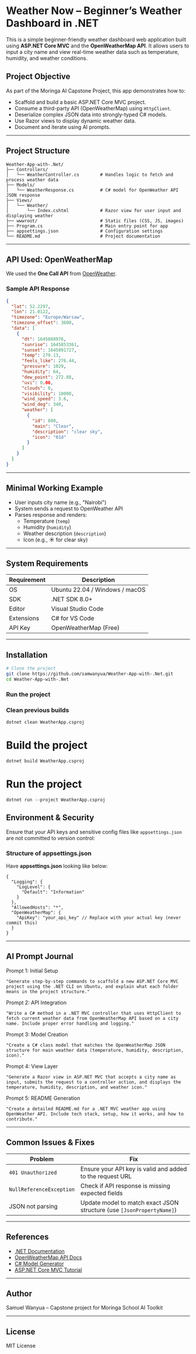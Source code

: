 #  Weather Now – Beginner’s Weather Dashboard in .NET

This is a simple beginner-friendly weather dashboard web application built using **ASP.NET Core MVC** and the **OpenWeatherMap API**. It allows users to input a city name and view real-time weather data such as temperature, humidity, and weather conditions.

##  Project Objective

As part of the Moringa AI Capstone Project, this app demonstrates how to:
- Scaffold and build a basic ASP.NET Core MVC project.
- Consume a third-party API (OpenWeatherMap) using `HttpClient`.
- Deserialize complex JSON data into strongly-typed C# models.
- Use Razor views to display dynamic weather data.
- Document and iterate using AI prompts.

---

##  Project Structure

```
Weather-App-with-.Net/
├── Controllers/
│   └── WeatherController.cs        # Handles logic to fetch and process weather data
├── Models/
│   └── WeatherResponse.cs          # C# model for OpenWeather API JSON response
├── Views/
│   └── Weather/
│       └── Index.cshtml            # Razor view for user input and displaying weather
├── wwwroot/                        # Static files (CSS, JS, images)
├── Program.cs                      # Main entry point for app
├── appsettings.json                # Configuration settings
└── README.md                       # Project documentation
```

---

##  API Used: OpenWeatherMap

We used the **One Call API** from [OpenWeather](https://openweathermap.org/api/one-call-api).

###  Sample API Response

```json
{
  "lat": 52.2297,
  "lon": 21.0122,
  "timezone": "Europe/Warsaw",
  "timezone_offset": 3600,
  "data": [
    {
      "dt": 1645888976,
      "sunrise": 1645853361,
      "sunset": 1645891727,
      "temp": 279.13,
      "feels_like": 276.44,
      "pressure": 1029,
      "humidity": 64,
      "dew_point": 272.88,
      "uvi": 0.06,
      "clouds": 0,
      "visibility": 10000,
      "wind_speed": 3.6,
      "wind_deg": 340,
      "weather": [
        {
          "id": 800,
          "main": "Clear",
          "description": "clear sky",
          "icon": "01d"
        }
      ]
    }
  ]
}
```

---

##  Minimal Working Example

- User inputs city name (e.g., "Nairobi")
- System sends a request to OpenWeather API
- Parses response and renders:
  - Temperature (`temp`)
  - Humidity (`humidity`)
  - Weather description (`description`)
  - Icon (e.g., ☀️ for clear sky)

---

##  System Requirements

| Requirement      | Description                    |
|------------------|--------------------------------|
| OS               | Ubuntu 22.04 / Windows / macOS |
| SDK              | .NET SDK 8.0+                  |
| Editor           | Visual Studio Code             |
| Extensions       | C# for VS Code                 |
| API Key          | OpenWeatherMap (Free)          |

---

##  Installation

```bash
# Clone the project
git clone https://github.com/samwanyua/Weather-App-with-.Net.git
cd Weather-App-with-.Net
```

### Run the project

### Clean previous builds
```
dotnet clean WeatherApp.csproj
```

# Build the project
```
dotnet build WeatherApp.csproj
```

# Run the project
```
dotnet run --project WeatherApp.csproj
```

##  Environment & Security

Ensure that your API keys and sensitive config files like `appsettings.json` are not committed to version control:



### Structure of appsettings.json 
Have **appsettings.json** looking like below:

```
{
  "Logging": {
    "LogLevel": {
      "Default": "Information"
    }
  },
  "AllowedHosts": "*",
  "OpenWeatherMap": {
    "ApiKey": "your_api_key" // Replace with your actual key (never commit this)
  }
}
```

---

##  AI Prompt Journal

Prompt 1: Initial Setup
```
"Generate step-by-step commands to scaffold a new ASP.NET Core MVC project using the .NET CLI on Ubuntu, and explain what each folder means in the project structure."
```

Prompt 2: API Integration

```
"Write a C# method in a .NET MVC controller that uses HttpClient to fetch current weather data from OpenWeatherMap API based on a city name. Include proper error handling and logging."
```

Prompt 3: Model Creation
```
"Create a C# class model that matches the OpenWeatherMap JSON structure for main weather data (temperature, humidity, description, icon)."
```
Prompt 4: View Layer
```
"Generate a Razor view in ASP.NET MVC that accepts a city name as input, submits the request to a controller action, and displays the temperature, humidity, description, and weather icon."
```

Prompt 5: README Generation
```
"Create a detailed README.md for a .NET MVC weather app using OpenWeather API. Include tech stack, setup, how it works, and how to contribute."
```

---

##  Common Issues & Fixes

| Problem | Fix |
|--------|-----|
| `401 Unauthorized` | Ensure your API key is valid and added to the request URL |
| `NullReferenceException` | Check if API response is missing expected fields |
| JSON not parsing | Update model to match exact JSON structure (use `[JsonPropertyName]`) |

---

##  References

- [.NET Documentation](https://learn.microsoft.com/en-us/dotnet/)
- [OpenWeatherMap API Docs](https://openweathermap.org/api)
- [C# Model Generator](https://json2csharp.com)
- [ASP.NET Core MVC Tutorial](https://learn.microsoft.com/en-us/aspnet/core/mvc/overview)

---

##  Author

Samuel Wanyua – Capstone project for Moringa School AI Toolkit

---

##  License

MIT License
